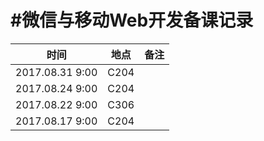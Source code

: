 #微信与移动Web开发备课记录
==========================

|        时间        |        地点        |                    备注                   |
|--------------------|:------------------:|------------------------------------------:|
|2017.08.31 9:00     |        C204        |                                           |
|2017.08.24 9:00     |        C204        |                                           |
|2017.08.22 9:00     |        C306        |                                           |
|2017.08.17 9:00     |        C204        |                                           |